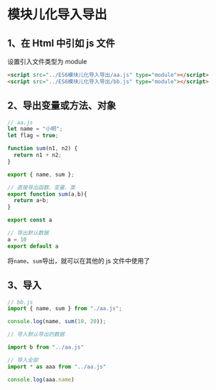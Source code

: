 <!--
 * @Author: your name
 * @Date: 2020-01-06 16:35:59
 * @LastEditTime: 2020-04-04 13:39:20
 * @LastEditors: Please set LastEditors
 * @Description: In User Settings Edit
 * @FilePath: \VueLearnc:\Users\11346\OneDrive\笔记\JsMD\ES6语法\1、模块儿化的导入导出.md
 -->
# 模块儿化导入导出

## 1、在 Html 中引如 js 文件

设置引入文件类型为 module

```html
<script src="../ES6模块儿化导入导出/aa.js" type="module"></script>
<script src="../ES6模块儿化导入导出/bb.js" type="module"></script>
```

## 2、导出变量或方法、对象

```js
// aa.js
let name = "小明";
let flag = true;

function sum(n1, n2) {
  return n1 + n2;
}

export { name, sum };

// 直接导出函数、变量、类
export function sum(a,b){
  return a+b;
}

export const a

// 导出默认数据
a = 10
export default a
```

将`name`、`sum`导出，就可以在其他的 js 文件中使用了

## 3、导入

```js
// bb.js
import { name, sum } from "./aa.js";

console.log(name, sum(10, 20));

// 导入默认导出的数据

import b from "../aa.js"

// 导入全部
import * as aaa from "../aa.js"

console.log(aaa.name)
```
